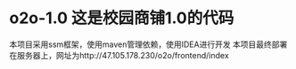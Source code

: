 # o2o-1.0 这是校园商铺1.0的代码
本项目采用ssm框架，使用maven管理依赖，使用IDEA进行开发
本项目最终部署在服务器上，网址为http://47.105.178.230/o2o/frontend/index
